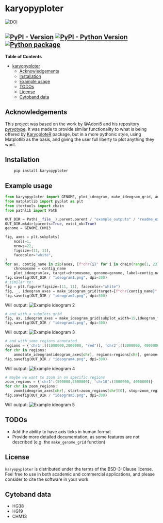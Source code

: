 # karyopyploter
[![DOI](https://zenodo.org/badge/989199491.svg)](https://zenodo.org/badge/latestdoi/989199491)

[![PyPI - Version](https://img.shields.io/pypi/v/karyopyploter.svg)](https://pypi.org/project/karyopyploter)
[![PyPI - Python Version](https://img.shields.io/pypi/pyversions/karyopyploter.svg)](https://pypi.org/project/karyopyploter)
[![Python package](https://github.com/VasLem/karyopyploter/actions/workflows/python-package.yml/badge.svg)](https://github.com/VasLem/karyopyploter/actions/workflows/python-package.yml)
-----

**Table of Contents**

- [karyopyploter](#karyopyploter)
  - [Acknowledgements](#acknowledgements)
  - [Installation](#installation)
  - [Example usage](#example-usage)
  - [TODOs](#todos)
  - [License](#license)
  - [Cytoband data](#cytoband-data)

## Acknowledgements
This project was based on the work by @Adoni5 and his repository [pyryotype](https://github.com/Adoni5/pyryotype). It was made to provide similar functionality to what is being offered by [KaryoploteR](https://bioconductor.org/packages/release/bioc/html/karyoploteR.html) package, but in a more pythonic style, using Matplotlib as the basis, and giving the user full liberty to plot anything they want. 

## Installation

```console
    pip install karyopyploter
```

## Example usage

```python
from karyopyploter import GENOME, plot_ideogram, make_ideogram_grid, annotate_ideogram, zoom
from matplotlib import pyplot as plt
from itertools import chain
from pathlib import Path

OUT_DIR = Path(__file__).parent.parent / "example_outputs" / "readme_example"
OUT_DIR.mkdir(parents=True, exist_ok=True)
genome = GENOME.CHM13

fig, axes = plt.subplots(
    ncols=1,
    nrows=22,
    figsize=(11, 11),
    facecolor="white",
)
for ax, contig_name in zip(axes, [f"chr{i}" for i in chain(range(1, 23), "XY")]):
    chromosome = contig_name
    plot_ideogram(ax, target=chromosome, genome=genome, label=contig_name)
fig.savefig(OUT_DIR / "ideogram1.png", dpi=300)
# similar to:
fig = plt.figure(figsize=(11, 11), facecolor="white")
fig, _, ideogram_axes = make_ideogram_grid(target=[f"chr{contig_name}" for contig_name in chain(range(1, 23), "XY")], num_subplots=0, genome=genome, fig=fig)
fig.savefig(OUT_DIR / "ideogram2.png", dpi=300)
```
Will output:
![Example ideogram 2](https://raw.githubusercontent.com/vaslem/karyopyploter/main/example_outputs/readme_example/ideogram2.png?raw=true)
```python
# and with a subplots grid
fig, ax, ideogram_axes = make_ideogram_grid(subplot_width=15,ideogram_factor=0.2, target=[f"chr{contig_name}" for contig_name in chain(range(1, 23), "XY")], num_subplots=1, genome=genome)
fig.savefig(OUT_DIR / "ideogram3.png", dpi=300)
```
Will output:
![Example ideogram 3](https://raw.githubusercontent.com/vaslem/karyopyploter/main/example_outputs/readme_example/ideogram3.png?raw=true)
```python
# and with some regions annotated
regions = {'chr1':[(1000000,2000000, "red")], 'chr2':[(3000000, 4000000, 'blue')], 'chr3':[(5000000,6000000, (0,1,0)), (7000000,8000000, (1,0,0))]}
for chr in regions:
    annotate_ideogram(ideogram_axes[chr], regions=regions[chr], genome=genome)
fig.savefig(OUT_DIR / "ideogram4.png", dpi=300)
```
Will output:
![Example ideogram 4](https://raw.githubusercontent.com/vaslem/karyopyploter/main/example_outputs/readme_example/ideogram4.png?raw=true)
```python
# maybe we want to zoom in on specific regions
zoom_regions = {'chr1':(500000,2500000), 'chr10':(3000000, 4000000)}
for chr in zoom_regions:
    zoom(ideogram_axes[chr], start=zoom_regions[chr][0], stop=zoom_regions[chr][1])
fig.savefig(OUT_DIR / "ideogram5.png", dpi=300)
```
Will output:
![Example ideogram 5](https://raw.githubusercontent.com/vaslem/karyopyploter/main/example_outputs/readme_example/ideogram5.png?raw=true)

## TODOs
- Add the ability to have axis ticks in human format
- Provide more detailed documentation, as some features are not described (e.g. the `make_genome_grid` function)

## License

`karyopyploter` is distributed under the terms of the BSD-3-Clause license. Feel free to use in both academic and commercial applications, and please consider to cite the software in your work.

## Cytoband data
* HG38 
* HG19
* CHM13
